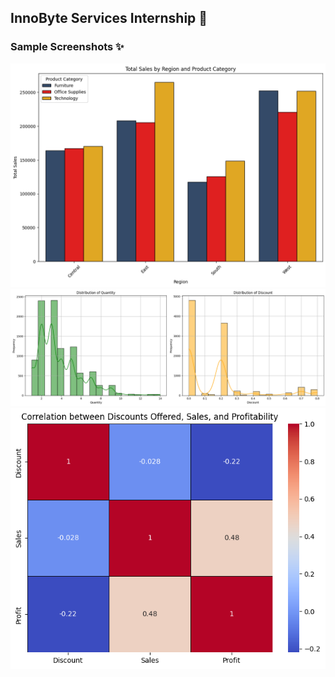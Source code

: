 ## InnoByte Services Internship 📝

### Sample Screenshots ✨
<img src="https://github.com/kunal9960/ShadowFox/blob/master/Assets/Hard%20level%202.png" width="600">
<img src="https://github.com/kunal9960/ShadowFox/blob/master/Assets/Hard%20level%201.png" width="600">
<img src="https://github.com/kunal9960/ShadowFox/blob/master/Assets/Hard%20level%203.png" width="600">
